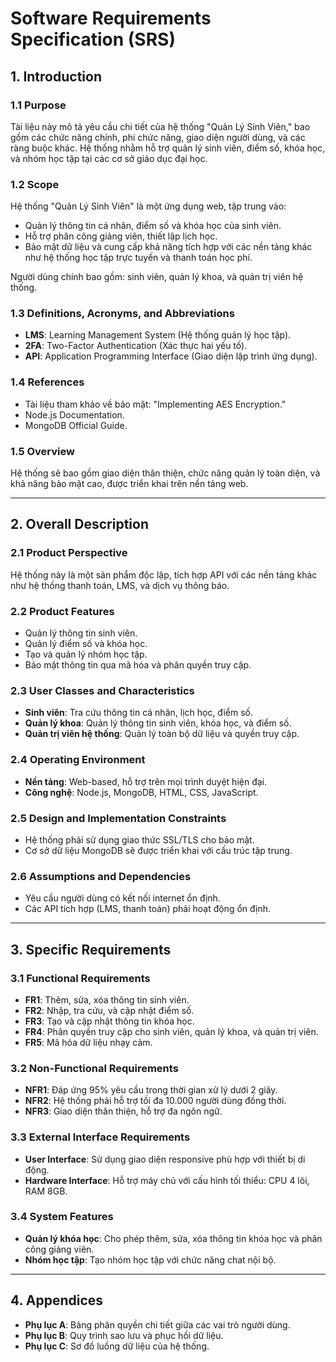 # **Software Requirements Specification (SRS)**

## **1. Introduction**
### 1.1 Purpose
Tài liệu này mô tả yêu cầu chi tiết của hệ thống "Quản Lý Sinh Viên," bao gồm các chức năng chính, phi chức năng, giao diện người dùng, và các ràng buộc khác. Hệ thống nhằm hỗ trợ quản lý sinh viên, điểm số, khóa học, và nhóm học tập tại các cơ sở giáo dục đại học.

### 1.2 Scope
Hệ thống "Quản Lý Sinh Viên" là một ứng dụng web, tập trung vào:
- Quản lý thông tin cá nhân, điểm số và khóa học của sinh viên.
- Hỗ trợ phân công giảng viên, thiết lập lịch học.
- Bảo mật dữ liệu và cung cấp khả năng tích hợp với các nền tảng khác như hệ thống học tập trực tuyến và thanh toán học phí.

Người dùng chính bao gồm: sinh viên, quản lý khoa, và quản trị viên hệ thống.

### 1.3 Definitions, Acronyms, and Abbreviations
- **LMS**: Learning Management System (Hệ thống quản lý học tập).
- **2FA**: Two-Factor Authentication (Xác thực hai yếu tố).
- **API**: Application Programming Interface (Giao diện lập trình ứng dụng).

### 1.4 References
- Tài liệu tham khảo về bảo mật: "Implementing AES Encryption."
- Node.js Documentation.
- MongoDB Official Guide.

### 1.5 Overview
Hệ thống sẽ bao gồm giao diện thân thiện, chức năng quản lý toàn diện, và khả năng bảo mật cao, được triển khai trên nền tảng web.

---

## **2. Overall Description**
### 2.1 Product Perspective
Hệ thống này là một sản phẩm độc lập, tích hợp API với các nền tảng khác như hệ thống thanh toán, LMS, và dịch vụ thông báo.

### 2.2 Product Features
- Quản lý thông tin sinh viên.
- Quản lý điểm số và khóa học.
- Tạo và quản lý nhóm học tập.
- Bảo mật thông tin qua mã hóa và phân quyền truy cập.

### 2.3 User Classes and Characteristics
- **Sinh viên**: Tra cứu thông tin cá nhân, lịch học, điểm số.
- **Quản lý khoa**: Quản lý thông tin sinh viên, khóa học, và điểm số.
- **Quản trị viên hệ thống**: Quản lý toàn bộ dữ liệu và quyền truy cập.

### 2.4 Operating Environment
- **Nền tảng**: Web-based, hỗ trợ trên mọi trình duyệt hiện đại.
- **Công nghệ**: Node.js, MongoDB, HTML, CSS, JavaScript.

### 2.5 Design and Implementation Constraints
- Hệ thống phải sử dụng giao thức SSL/TLS cho bảo mật.
- Cơ sở dữ liệu MongoDB sẽ được triển khai với cấu trúc tập trung.

### 2.6 Assumptions and Dependencies
- Yêu cầu người dùng có kết nối internet ổn định.
- Các API tích hợp (LMS, thanh toán) phải hoạt động ổn định.

---

## **3. Specific Requirements**
### 3.1 Functional Requirements
- **FR1**: Thêm, sửa, xóa thông tin sinh viên.
- **FR2**: Nhập, tra cứu, và cập nhật điểm số.
- **FR3**: Tạo và cập nhật thông tin khóa học.
- **FR4**: Phân quyền truy cập cho sinh viên, quản lý khoa, và quản trị viên.
- **FR5**: Mã hóa dữ liệu nhạy cảm.

### 3.2 Non-Functional Requirements
- **NFR1**: Đáp ứng 95% yêu cầu trong thời gian xử lý dưới 2 giây.
- **NFR2**: Hệ thống phải hỗ trợ tối đa 10.000 người dùng đồng thời.
- **NFR3**: Giao diện thân thiện, hỗ trợ đa ngôn ngữ.

### 3.3 External Interface Requirements
- **User Interface**: Sử dụng giao diện responsive phù hợp với thiết bị di động.
- **Hardware Interface**: Hỗ trợ máy chủ với cấu hình tối thiểu: CPU 4 lõi, RAM 8GB.

### 3.4 System Features
- **Quản lý khóa học**: Cho phép thêm, sửa, xóa thông tin khóa học và phân công giảng viên.
- **Nhóm học tập**: Tạo nhóm học tập với chức năng chat nội bộ.

---

## **4. Appendices**
- **Phụ lục A**: Bảng phân quyền chi tiết giữa các vai trò người dùng.
- **Phụ lục B**: Quy trình sao lưu và phục hồi dữ liệu.
- **Phụ lục C**: Sơ đồ luồng dữ liệu của hệ thống.

